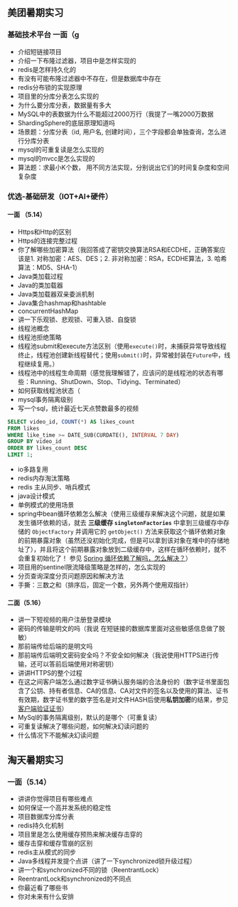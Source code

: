 ## 美团暑期实习

### 基础技术平台 一面（g

- 介绍短链接项目
- 介绍一下布隆过滤器，项目中是怎样实现的
- redis是怎样持久化的
- 有没有可能布隆过滤器中不存在，但是数据库中存在
- redis分布锁的实现原理
- 项目里的分库分表怎么实现的
- 为什么要分库分表，数据量有多大
- MySQL中的表数据为什么不能超过2000万行（我提了一嘴2000万数据
- ShardingSphere的底层原理知道吗
- 场景题：分库分表（id, 用户名, 创建时间），三个字段都会单独查询，怎么进行分库分表
- mysql的可重复读是怎么实现的
- mysql的mvcc是怎么实现的
- 算法题：求最小K个数， 用不同方法实现，分别说出它们的时间复杂度和空间复杂度 

### 优选-基础研发（IOT+AI+硬件）

#### 一面 （5.14）

- Https和Http的区别
- Https的连接完整过程
- 你了解哪些加密算法（我回答成了密钥交换算法RSA和ECDHE，正确答案应该是1. 对称加密：AES、DES；2. 非对称加密：RSA，ECDHE算法，3. 哈希算法：MD5、SHA-1）
- Java类加载过程
- Java的类加载器 
- Java类加载器双亲委派机制
- Java集合hashmap和hashtable
- concurrentHashMap
- 讲一下乐观锁、悲观锁、可重入锁、自旋锁
- 线程池概念
- 线程池拒绝策略
- 线程池submit和execute方法区别（使用`execute()`时，未捕获异常导致线程终止，线程池创建新线程替代；使用`submit()`时，异常被封装在`Future`中，线程继续复用。）
- 线程池中的线程生命周期（感觉我理解错了，应该问的是线程池的状态有哪些：Running、ShutDown、Stop、Tidying、Terminated）
- 如何获取线程池状态（
- mysql事务隔离级别
- 写一个sql，统计最近七天点赞数最多的视频

```sql
SELECT video_id, COUNT(*) AS likes_count
FROM likes
WHERE like_time >= DATE_SUB(CURDATE(), INTERVAL 7 DAY)
GROUP BY video_id
ORDER BY likes_count DESC
LIMIT 1;
```

- io多路复用
- redis内存淘汰策略
- redis 主从同步、哨兵模式
- java设计模式
- 单例模式的使用场景
- spring中bean循环依赖怎么解决（使用三级缓存来解决这个问题，就是如果发生循环依赖的话，就去 **三级缓存 `singletonFactories`** 中拿到三级缓存中存储的 `ObjectFactory` 并调用它的 `getObject()` 方法来获取这个循环依赖对象的前期暴露对象（虽然还没初始化完成，但是可以拿到该对象在堆中的存储地址了），并且将这个前期暴露对象放到二级缓存中，这样在循环依赖时，就不会重复初始化了！  参见 [Spring 循环依赖了解吗，怎么解决？](https://javaguide.cn/system-design/framework/spring/spring-knowledge-and-questions-summary.html#spring-%E5%BE%AA%E7%8E%AF%E4%BE%9D%E8%B5%96%E4%BA%86%E8%A7%A3%E5%90%97-%E6%80%8E%E4%B9%88%E8%A7%A3%E5%86%B3)）
- 项目用的sentinel限流降级策略是怎样的，怎么实现的
- 分页查询深度分页问题原因和解决方法
- 手撕：三数之和（排序后，固定一个数，另外两个使用双指针）

#### 二面（5.16） 

- 讲一下短视频的用户注册登录模块
- 密码的传输是明文的吗（我说 在短链接的数据库里面对这些敏感信息做了脱敏）
- 那前端传给后端的是明文吗
- 那前端传后端明文密码安全吗？不安全如何解决（我说使用HTTPS进行传输，还可以答前后端使用对称密钥）
- 讲讲HTTPS的整个过程
- 在这之间客户端怎么通过数字证书确认服务端的合法身份的（数字证书里面包含了公钥、持有者信息、CA的信息、CA对文件的签名以及使用的算法、证书有效期，数字证书里的数字签名是对文件HASH后使用**私钥加密**的结果，参见[客户端验证证书](https://xiaolincoding.com/network/2_http/https_rsa.html#%E5%AE%A2%E6%88%B7%E7%AB%AF%E9%AA%8C%E8%AF%81%E8%AF%81%E4%B9%A6)）
- MySql的事务隔离级别，默认的是哪个（可重复读）
- 可重复读解决了哪些问题，如何解决幻读问题的
- 什么情况下不能解决幻读问题

## 淘天暑期实习

### 一面（5.14）

- 讲讲你觉得项目有哪些难点
- 如何保证一个高并发系统的稳定性
- 项目数据库分库分表
- redis持久化机制
- 项目里是怎么使用缓存预热来解决缓存击穿的 
- 缓存击穿和缓存雪崩的区别
- redis主从模式的同步
- Java多线程并发提个点讲（讲了一下synchronized锁升级过程）
- 讲一个和synchronized不同的锁（ReentrantLock）
- ReentrantLock和synchronized的不同点
- 你最近看了哪些书
- 你对未来有什么安排